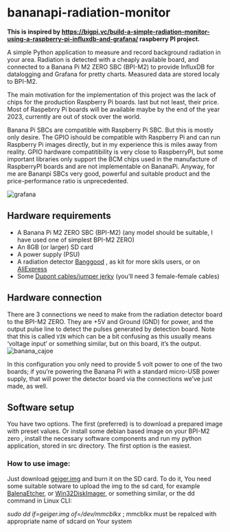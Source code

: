 # bananapi-radiation-monitor

**This is inspired by https://bigpi.vc/build-a-simple-radiation-monitor-using-a-raspberry-pi-influxdb-and-grafana/ raspberry PI project.**

A simple Python application to measure and record background radiation in your area. Radiation is detected with a cheaply available board, and connected to a Banana Pi M2 ZERO SBC (BPI-M2) to provide InfluxDB for datalogging and Grafana for pretty charts. Measured data are stored localy to BPI-M2.

The main motivation for the implementation of this project was the lack of chips for the production Raspberry Pi boards. last but not least, their price. Most of Raspebrry Pi boards will be available maybe by the end of the year 2023, currently are out of stock over the world. 

Banana Pi SBCs are compatible with Raspberry Pi SBC. But this is mostly only desire. The GPIO ishould be compatible with Raspberry Pi and can run Raspberry Pi images directly, but in my experience this is miles away from reality. GPIO hardware compatitibility is very close to RaspberryPI, but some important libraries only support the BCM chips used in the manufacture of RaspberryPI boards and are not implementable on BananaPi. Anyway, for me are Bananpi SBCs very good, powerful and suitable product and the price-performance ratio is unprecedented.

![grafana](https://user-images.githubusercontent.com/78679055/230712353-1ec9c31c-e732-4ce8-9bc1-b17426e671d7.jpg)


## Hardware requirements

* A Banana Pi M2 ZERO SBC (BPI-M2) (any model should be suitable, I have used one of simplest BPI-M2 ZERO)
* An 8GB (or larger) SD card 
* A power supply (PSU)
* A radiation detector [Banggood](https://www.banggood.com/sk/DIY-Geiger-Counter-Kit-Open-Source-Miller-Tube-GM-Tube-Module-Radiation-Parts-p-1937604.html?rmmds=myorder&cur_warehouse=CN) , as kit for more skils users, or on  [AliExpress](https://www.aliexpress.com/item/32884861168.html?spm=a2g0o.productlist.0.0.5faf6aa9OuQXsc)
* Some [Dupont cables/jumper jerky](https://shop.pimoroni.com/products/jumper-jerky?variant=348491271) (you’ll need 3 female-female cables)


## Hardware connection

There are 3 connections we need to make from the radiation detector board to the BPI-M2 ZERO. They are +5V and Ground (GND) for power, and the output pulse line to detect the pulses generated by detection board. Note that this is called `VIN` which can be a bit confusing as this usually means ‘voltage input’ or something similar, but on this board, it’s the output.
![banana_cajoe](https://user-images.githubusercontent.com/78679055/230715843-937c716c-79ae-47a9-ae07-21be27a67279.png)




In this configuration you only need to provide 5 volt power to one of the two boards; if you’re powering the Banana Pi with a standard micro-USB power supply, that will power the detector board via the connections we’ve just made, as well.

## Software setup

You have two options. The first (preferred) is to download a prepared image with preset values. Or install some debian based image on your BPI-M2 zero , install the necessary software components and run my python application, stored in src directory. The first option is the easiest.

### How to use image:

Just download [geiger.img](https://drive.google.com/file/d/1pP6zhLzigkKEu4Vl4GHI0awQZ6XYNu6-/view?usp=sharing) and burn it on the SD card. To do it, You need some suitable sotware to upload the img to the sd card, for example [BalenaEtcher](https://www.balena.io/etcher), or [Win32DiskImager](https://sourceforge.net/projects/win32diskimager/), or something similar, or the dd command in Linux CLI:

  *sudo dd if=geiger.img of=/dev/mmcblkx*             ;  mmcblkx must be repalced with appropriate name of sdcard on Your system

